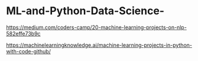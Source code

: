 # ML-and-Python-Data-Science-
https://medium.com/coders-camp/20-machine-learning-projects-on-nlp-582effe73b9c

https://machinelearningknowledge.ai/machine-learning-projects-in-python-with-code-github/
